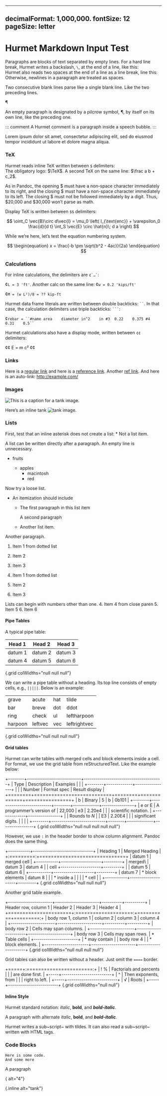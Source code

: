 ---------------
decimalFormat: 1,000,000.
fontSize: 12
pageSize: letter
---------------

# Hurmet Markdown Input Test

Paragraphs are blocks of text separated by empty lines. For a hard line break,
Hurmet writes a backslash, `\`, at the end of a line, like this:\
Hurmet also reads two spaces at the end of a line as a line break, line this:\
Otherwise, newlines in a paragraph are treated as spaces.


Two consecutive blank lines parse like a single blank line. Like the two
preceding lines.

¶

An empty paragraph is designated by a pilcrow symbol, ¶, by itself on its own
line, like the preceding one.

::: comment
A Hurmet comment is a paragraph inside a speech bubble.
:::

Lorem ipsum dolor sit amet, consectetur adipiscing elit, sed do eiusmod tempor
incididunt ut labore et dolore magna aliqua.

### TeX

Hurmet reads inline TeX written between `$` delimiters:\
The obligatory logo: $\TeX$. A second TeX on the same line: $\frac a b + c_2$.

As in Pandoc, the opening \$ must have a non-space character immediately to its
right, and the closing \$ must have a non-space character immediately to its
left. The closing \$ must not be followed immediately by a digit. Thus,
\$20,000 and \$30,000 won’t parse as math.

Display TeX is written between `$$` delimiters:

$$
\oint_C \vec{B}\circ d\vec{l} = \mu_0 \left( I_{\text{enc}} + \varepsilon_0
\frac{d}{d t} \int_S \vec{E} \circ \hat{n}\; d a \right)
$$

While we’re here, let’s test the equation numbering system.

$$
\begin{equation} x = \frac{-b \pm \sqrt{b^2 - 4ac}}{2a} \end{equation}
$$

### Calculations

For inline calculations, the delimiters are `` ¢`…` ``:

¢` L = 3 'ft' `. Another calc on the same line: ¢` w = 0.2 'kips/ft' `

¢` M = (w L²)/8 = ?? kip-ft `

Hurmet data frame literals are written between double backticks: ``` `` ```. In that case, the calculation delimiters use triple backticks: ```` ``` ````:

¢``` rebar =
``#name	area	diameter
	in^2	in
#3	0.22	0.375
#4	0.31	0.5`` ```

Hurmet calculations also have a display mode, written between `¢¢` delimiters:

¢¢ E = m c² ¢¢

### Links

Here is a [regular link][1] and here is a [reference link][2]. Another [ref
link][3]. And here is an auto-link: <http://example.com/>

### Images

![This is a caption for a tank image.][4]

Here’s an inline tank ![tank][] image.

### Lists

First, test that an inline asterisk does not create a list: * Not a list item.

A list can be written directly after a paragraph. An empty line is unnecessary. 

*   fruits 

    *   apples
        *   macintosh
        *   red

Now try a loose list.

*   An itemization should include

    *   The first paragraph in this list item

        A second paragraph

    *   Another list item.

Another paragraph.

1.  Item 1 from dotted list

2.  Item 2

3.  Item 3


1.  Item 1 from dotted list

2.  Item 2

3.  Item 3


Lists can begin with numbers other than one. 4.  Item 4 from close paren 5. 
Item 5 6.  Item 6

#### Pipe Tables

A typical pipe table:

| Head 1  | Head 2  | Head 3  |
|---------|:-------:|---------|
| datum 1 | datum 2 | datum 3 |
| datum 4 | datum 5 | datum 6 |
{.grid colWidths="null null null"}

We can write a pipe table without a heading. Its top line consists of empty
cells, e.g., `|||||`. Below is an example:

|||||
|---------|---------|-----|--------------|
| grave   | acute   | hat | tilde        |
| bar     | breve   | dot | ddot         |
| ring    | check   | ul  | leftharpoon  |
| harpoon | leftvec | vec | leftrightvec |
{.grid colWidths="null null null null"}

#### Grid tables

Hurmet can write tables with merged cells and block elements inside a cell.
For format, we use the grid table from reStructuredText. Like the example below:

+--------+---------------------------+---------------------------------------+
| Type   | Description               | Examples                              |
|        |                           +--------+-------------+----------------+
|        |                           | Number | Format spec | Result display |
+========+===========================+========+=============+================+
| b      | Binary                    | 5      | b           | 0b101          |
+--------+---------------------------+--------+-------------+----------------+
| e or E | A programmer’s version of | 22,000 | e3          | 2\.20e4        |
|        | scientific notation.      |        +-------------+----------------+
|        | Rounds to _N_             |        | E3          | 2\.20E4        |
|        | significant digits.       |        |             |                |
+--------+---------------------------+--------+-------------+----------------+
{.grid colWidths="null null null null null"}

However, we use `:` in the header border to show column alignment. Pandoc does
the same thing.

+-----------+------------------------------+
| Heading 1 |  Merged Heading              |
+:=========:+==============================+
| datum 1   | merged cell                  |
+-----------+--------------------+---------+
| merged\   | datum 3            | datum 4 |
| cell      +--------------------+---------+
|           | datum 5            | datum 6 |
+-----------+--------------------+---------+
| datum 7   | *   block elements | datum 8 |
|           | *   inside a       |         |
|           | *   cell           |         |
+-----------+--------------------+---------+
{.grid colWidths="null null null"}

Another grid table example.

+----------------------+----------------------+----------+----------+
| Header row, column 1 | Header 2             | Header 3 | Header 4 |
+======================+:====================:+==========+=========:+
| body row 1, column 1 | column 2             | column 3 | column 4 |
+----------------------+----------------------+----------+----------+
| body row 2           | Cells may span columns.                    |
+----------------------+----------------------+---------------------+
| body row 3           | Cells may span rows. | *   Table cells     |
+----------------------+                      | *   may contain     |
| body row 4           |                      | *   block elements. |
+----------------------+----------------------+---------------------+
{.grid colWidths="null null null null"}

Grid tables can also be written without a header. Just omit the `====` border.

+=====+:=======================:+
| ! % | Factorials and percents |
|     | are done first.         |
+-----+-------------------------+
| ^   | Then exponents, from    |
|     | right to left.          |
+-----+-------------------------+
| √   | Roots                   |
+-----+-------------------------+
{.grid colWidths="null null"}

#### Inline Style

Hurmet standard notation: _italic_, **bold**, and _**bold-italic**_.

A paragraph with alternate _italic_, **bold**, and _**bold-italic**_.

Hurmet writes a sub~script~ with tildes. It can also read a sub~script~ written
with HTML tags.

### Code Blocks

```
Here is some code.
And some more 
```

A paragraph


[1]: https://hurmet.app/

[2]: https://hurmet.app/

[3]: https://hurmet.app/

[4]: https://hurmet.app/images/IsoTankCourses.svg
{ alt="4"}

[tank]: https://hurmet.app/images/IsoTankCourses.svg
{.inline alt="tank"}
